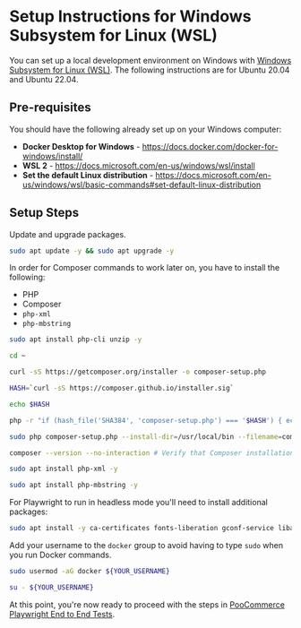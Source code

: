 # Setup Instructions for Windows Subsystem for Linux (WSL)

You can set up a local development environment on Windows with [Windows Subsystem for Linux (WSL)](https://docs.microsoft.com/en-us/windows/wsl/). The following instructions are for Ubuntu 20.04 and Ubuntu 22.04.

## Pre-requisites

You should have the following already set up on your Windows computer:

-   **Docker Desktop for Windows** - https://docs.docker.com/docker-for-windows/install/
-   **WSL 2** - https://docs.microsoft.com/en-us/windows/wsl/install
-   **Set the default Linux distribution** - https://docs.microsoft.com/en-us/windows/wsl/basic-commands#set-default-linux-distribution

## Setup Steps

Update and upgrade packages.

```bash
sudo apt update -y && sudo apt upgrade -y
```

In order for Composer commands to work later on, you have to install the following:

-   PHP
-   Composer
-   `php-xml`
-   `php-mbstring`

```bash
sudo apt install php-cli unzip -y

cd ~

curl -sS https://getcomposer.org/installer -o composer-setup.php

HASH=`curl -sS https://composer.github.io/installer.sig`

echo $HASH

php -r "if (hash_file('SHA384', 'composer-setup.php') === '$HASH') { echo 'Installer verified'; } else { echo 'Installer corrupt'; unlink('composer-setup.php'); } echo PHP_EOL;"

sudo php composer-setup.php --install-dir=/usr/local/bin --filename=composer

composer --version --no-interaction # Verify that Composer installation was successful

sudo apt install php-xml -y

sudo apt install php-mbstring -y
```

For Playwright to run in headless mode you'll need to install additional packages:

```bash
sudo apt install -y ca-certificates fonts-liberation gconf-service libappindicator1 libasound2 libatk-bridge2.0-0 libatk1.0-0 libc6 libcairo2 libcups2 libdbus-1-3 libexpat1 libfontconfig1 libgbm1 libgcc1 libgconf-2-4 libgdk-pixbuf2.0-0 libglib2.0-0 libgtk-3-0 libnspr4 libnss3 libpango-1.0-0 libpangocairo-1.0-0 libstdc++6 libx11-6 libx11-xcb1 libxcb1 libxcomposite1 libxcursor1 libxdamage1 libxext6 libxfixes3 libxi6 libxrandr2 libxrender1 libxss1 libxtst6 lsb-release wget xdg-utils
```

Add your username to the `docker` group to avoid having to type `sudo` when you run Docker commands.

```bash
sudo usermod -aG docker ${YOUR_USERNAME}

su - ${YOUR_USERNAME}
```

At this point, you're now ready to proceed with the steps in [PooCommerce Playwright End to End Tests](./README.md).
